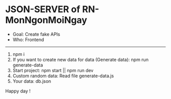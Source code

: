 # JSON-SERVER of RN-MonNgonMoiNgay

- Goal: Create fake APIs
- Who: Frontend

---

1. npm i
2. If you want to create new data for data (Generate data):
   npm run generate-data
3. Start project:
   npm start || npm run dev
4. Custom random data:
   Read file generate-data.js
5. Your data:
   db.json

Happy day !
